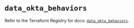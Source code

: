 # `data_okta_behaviors`

Refer to the Terraform Registry for docs: [`data_okta_behaviors`](https://registry.terraform.io/providers/okta/okta/4.13.1/docs/data-sources/behaviors).
